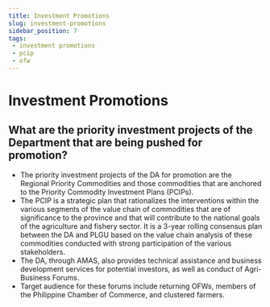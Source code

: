 ```yaml
---
title: Investment Promotions
slug: investment-promotions
sidebar_position: 7
tags:
 - investment promotions
 - pcip
 - ofw
---
```


# Investment Promotions

## What are the priority investment projects of the Department that are being pushed for promotion?

- The priority investment projects of the DA for promotion are the Regional Priority Commodities and those commodities that are anchored to the Priority Commodity Investment Plans (PCIPs).
- The PCIP is a strategic plan that rationalizes the interventions within the various segments of the value chain of commodities that are of significance to the province and that will contribute to the national goals of the agriculture and fishery sector. It is a 3-year rolling consensus plan between the DA and PLGU based on the value chain analysis of these commodities conducted with strong participation of the various stakeholders.   
- The DA, through AMAS, also provides technical assistance and business development services for potential investors, as well as conduct of Agri-Business Forums.
- Target audience for these forums include returning OFWs, members of the Philippine Chamber of Commerce, and clustered farmers. 
